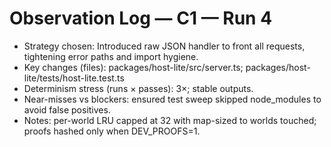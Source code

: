 # Observation Log — C1 — Run 4

- Strategy chosen: Introduced raw JSON handler to front all requests, tightening error paths and import hygiene.
- Key changes (files): packages/host-lite/src/server.ts; packages/host-lite/tests/host-lite.test.ts
- Determinism stress (runs × passes): 3×; stable outputs.
- Near-misses vs blockers: ensured test sweep skipped node_modules to avoid false positives.
- Notes: per-world LRU capped at 32 with map-sized to worlds touched; proofs hashed only when DEV_PROOFS=1.
